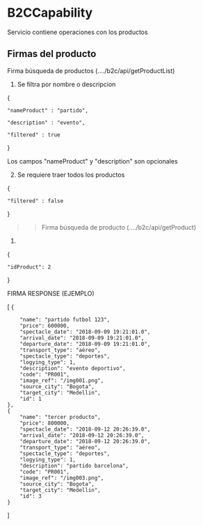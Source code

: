 # B2CCapability

Servicio contiene operaciones con los productos

## Firmas del producto

 Firma búsqueda de productos (..../b2c/api/getProductList)

1.  Se filtra por nombre o descripcion

{

	"nameProduct" : "partido",
	
	"description" : "evento",
	
	"filtered" : true
	
}

Los campos "nameProduct" y "description" son opcionales

2. Se requiere traer todos los productos

{

	"filtered" : false
	
}

>> Firma búsqueda de producto (..../b2c/api/getProduct)

1. 
{

	"idProduct": 2
	
}

FIRMA RESPONSE (EJEMPLO)

[
    {
    
        "name": "partido futbol 123",
        "price": 600000,
        "spectacle_date": "2018-09-09 19:21:01.0",
        "arrival_date": "2018-09-09 19:21:01.0",
        "departure_date": "2018-09-09 19:21:01.0",
        "transport_type": "aéreo",
        "spectacle_type": "deportes",
        "logying_type": 1,
        "description": "evento deportivo",
        "code": "PR001",
        "image_ref": "/img001.png",
        "source_city": "Bogota",
        "target_city": "Medellin",
        "id": 1
    },
    {
        "name": "tercer producto",
        "price": 800000,
        "spectacle_date": "2018-09-12 20:26:39.0",
        "arrival_date": "2018-09-12 20:26:39.0",
        "departure_date": "2018-09-12 20:26:39.0",
        "transport_type": "aéreo",
        "spectacle_type": "deportes",
        "logying_type": 1,
        "description": "partido barcelona",
        "code": "PR001",
        "image_ref": "/img003.png",
        "source_city": "Bogota",
        "target_city": "Medellin",
        "id": 3
    }
]


